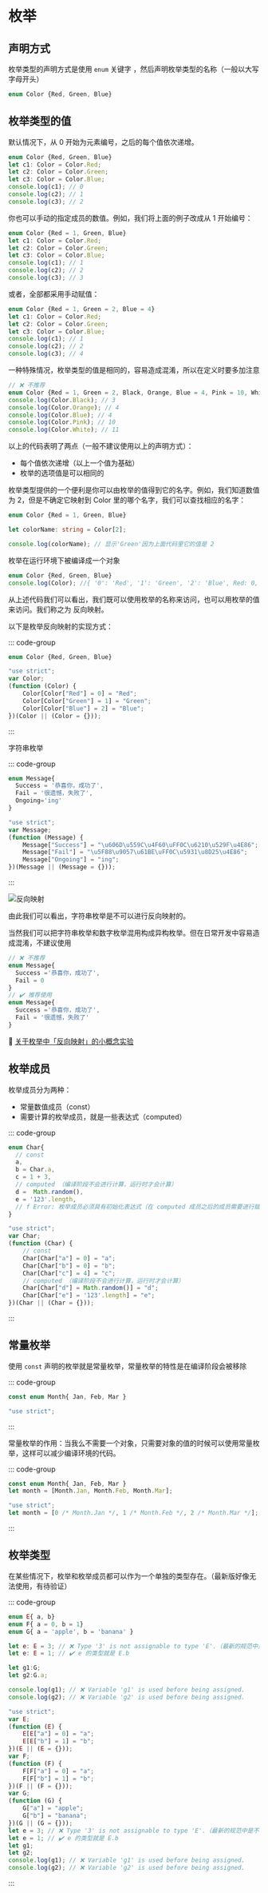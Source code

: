 <script setup>
import MTag from '../components/MTag.vue';
</script>

# 枚举

## 声明方式

枚举类型的声明方式是使用 `enum` 关键字 ，然后声明枚举类型的名称（一般以大写字母开头）

```Typescript
enum Color {Red, Green, Blue}
```

## 枚举类型的值

默认情况下，从 0 开始为元素编号，之后的每个值依次递增。

```Typescript
enum Color {Red, Green, Blue}
let c1: Color = Color.Red;
let c2: Color = Color.Green;
let c3: Color = Color.Blue;
console.log(c1); // 0
console.log(c2); // 1
console.log(c3); // 2
```

你也可以手动的指定成员的数值。例如，我们将上面的例子改成从 1 开始编号：

```Typescript
enum Color {Red = 1, Green, Blue}
let c1: Color = Color.Red;
let c2: Color = Color.Green;
let c3: Color = Color.Blue;
console.log(c1); // 1
console.log(c2); // 2
console.log(c3); // 3
```

或者，全部都采用手动赋值：

```Typescript
enum Color {Red = 1, Green = 2, Blue = 4}
let c1: Color = Color.Red;
let c2: Color = Color.Green;
let c3: Color = Color.Blue;
console.log(c1); // 1
console.log(c2); // 2
console.log(c3); // 4
```

一种特殊情况，枚举类型的值是相同的，容易造成混淆，所以在定义时要多加注意

```Typescript
// ❌ 不推荐
enum Color {Red = 1, Green = 2, Black, Orange, Blue = 4, Pink = 10, White }
console.log(Color.Black); // 3
console.log(Color.Orange); // 4
console.log(Color.Blue); // 4
console.log(Color.Pink); // 10
console.log(Color.White); // 11
```

以上的代码表明了两点（一般不建议使用以上的声明方式）：

- 每个值依次递增（以上一个值为基础）
- 枚举的选项值是可以相同的

枚举类型提供的一个便利是你可以由枚举的值得到它的名字。例如，我们知道数值为 2，但是不确定它映射到 Color 里的哪个名字，我们可以查找相应的名字：

```Typescript
enum Color {Red = 1, Green, Blue}

let colorName: string = Color[2];

console.log(colorName); // 显示'Green'因为上面代码里它的值是 2
```

枚举在运行环境下被编译成一个对象

```Typescript
enum Color {Red, Green, Blue}
console.log(Color); //{ '0': 'Red', '1': 'Green', '2': 'Blue', Red: 0, Green: 1, Blue: 2 }
```

从上述代码我们可以看出，我们既可以使用枚举的名称来访问，也可以用枚举的值来访问。我们称之为 <m-tag type='tip'>反向映射</m-tag>。

以下是枚举反向映射的实现方式：

::: code-group

```Typescript [Typescript]
enum Color {Red, Green, Blue}
```

```Javascript [Javascript]
"use strict";
var Color;
(function (Color) {
    Color[Color["Red"] = 0] = "Red";
    Color[Color["Green"] = 1] = "Green";
    Color[Color["Blue"] = 2] = "Blue";
})(Color || (Color = {}));

```

:::

字符串枚举

::: code-group

```Typescript [Typescript]
enum Message{
  Success = '恭喜你，成功了',
  Fail = '很遗憾，失败了',
  Ongoing='ing'
}
```

```Javascript [Javascript]
"use strict";
var Message;
(function (Message) {
    Message["Success"] = "\u606D\u559C\u4F60\uFF0C\u6210\u529F\u4E86";
    Message["Fail"] = "\u5F88\u9057\u61BE\uFF0C\u5931\u8D25\u4E86";
    Message["Ongoing"] = "ing";
})(Message || (Message = {}));
```

:::

![反向映射](/imgs/typescript/2.png)

由此我们可以看出，字符串枚举是不可以进行反向映射的。

当然我们可以把字符串枚举和数字枚举混用构成异构枚举。但在日常开发中容易造成混淆，不建议使用

```Typescript
// ❌ 不推荐
enum Message{
  Success ='恭喜你，成功了',
  Fail = 0
}
// ✔️ 推荐使用
enum Message{
  Success ='恭喜你，成功了',
  Fail = '很遗憾，失败了'
}
```

:link: [关于枚举中「反向映射」的小概念实验](https://juejin.cn/post/6844904153005686792)

## 枚举成员

枚举成员分为两种：

- 常量数值成员（const）
- 需要计算的枚举成员，就是一些表达式（computed）

::: code-group

```Typescript
enum Char{
  // const
  a,
  b = Char.a,
  c = 1 + 3,
  // computed （编译阶段不会进行计算，运行时才会计算）
  d =  Math.random(),
  e = '123'.length,
  // f Error: 枚举成员必须具有初始化表达式（在 computed 成员之后的成员需要进行赋值）
}
```

```Javascript
"use strict";
var Char;
(function (Char) {
    // const
    Char[Char["a"] = 0] = "a";
    Char[Char["b"] = 0] = "b";
    Char[Char["c"] = 4] = "c";
    // computed （编译阶段不会进行计算，运行时才会计算）
    Char[Char["d"] = Math.random()] = "d";
    Char[Char["e"] = '123'.length] = "e";
})(Char || (Char = {}));
```

:::

## 常量枚举

使用 `const` 声明的枚举就是常量枚举，常量枚举的特性是在编译阶段会被移除

::: code-group

```Typescript
const enum Month{ Jan, Feb, Mar }
```

```Javascript
"use strict";
```

:::

常量枚举的作用：当我么不需要一个对象，只需要对象的值的时候可以使用常量枚举，这样可以减少编译环境的代码。

::: code-group

```Typescript
const enum Month{ Jan, Feb, Mar }
let month = [Month.Jan, Month.Feb, Month.Mar];
```

```Javascript
"use strict";
let month = [0 /* Month.Jan */, 1 /* Month.Feb */, 2 /* Month.Mar */];
```

:::

## 枚举类型

在某些情况下，枚举和枚举成员都可以作为一个单独的类型存在。（最新版好像无法使用，有待验证）

::: code-group

```Typescript
enum E{ a, b}
enum F{ a = 0, b = 1}
enum G{ a = 'apple', b = 'banana' }

let e: E = 3; // ❌ Type '3' is not assignable to type 'E'.（最新的规范中是不可以超出枚举的值范围）
let e: E = 1; // ✔️ e 的类型就是 E.b

let g1:G;
let g2:G.a;

console.log(g1); // ❌ Variable 'g1' is used before being assigned.
console.log(g2); // ❌ Variable 'g2' is used before being assigned.
```

```Javascript
"use strict";
var E;
(function (E) {
    E[E["a"] = 0] = "a";
    E[E["b"] = 1] = "b";
})(E || (E = {}));
var F;
(function (F) {
    F[F["a"] = 0] = "a";
    F[F["b"] = 1] = "b";
})(F || (F = {}));
var G;
(function (G) {
    G["a"] = "apple";
    G["b"] = "banana";
})(G || (G = {}));
let e = 3; // ❌ Type '3' is not assignable to type 'E'.（最新的规范中是不可以超出枚举的值范围）
let e = 1; // ✔️ e 的类型就是 E.b
let g1;
let g2;
console.log(g1); // ❌ Variable 'g1' is used before being assigned.
console.log(g2); // ❌ Variable 'g2' is used before being assigned.


```

:::
